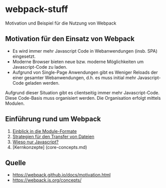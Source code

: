 # webpack-stuff
Motivation und Beispiel für die Nutzung von Webpack

## Motivation für den Einsatz von Webpack
* Es wird immer mehr Javascript Code in Webanwendungen (insb. SPA) eingesetzt.
* Moderne Browser bieten neue bzw. moderne Möglichkeiten um Javascript-Code zu laden.
* Aufgrund von Single-Page Anwendungen gibt es Weniger Reloads der einer gesamter Webanwendungen, d.h. es muss initial mehr Javascript-Code geladen werden.

Aufgrund dieser Situation gibt es clientseitig immer mehr Javascript-Code. Diese Code-Basis muss organisiert werden. Die Organisation erfolgt mittels Modulen.

## Einführung rund um Webpack

1. [Einblick in die Module-Formate](module-formats.md)
2. [Strategien für den Transfer von Dateien](transferring.md) 
3. [Wieso nur Javascript?](why-only-javascript.md)
4. [Kernkonzepte] (core-concepts.md)

## Quelle
* https://webpack.github.io/docs/motivation.html
* https://webpack.js.org/concepts/
